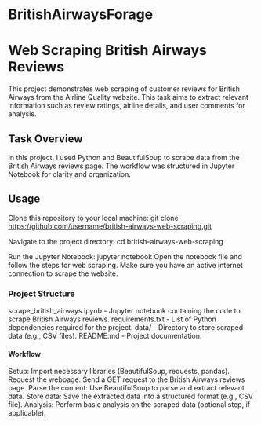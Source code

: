 # BritishAirwaysForage
# Web Scraping British Airways Reviews 

This project demonstrates web scraping of customer reviews for British Airways from the Airline Quality website. This task aims to extract relevant information such as review ratings, airline details, and user comments for analysis.

## Task Overview

In this project, I used Python and BeautifulSoup to scrape data from the British Airways reviews page. The workflow was structured in Jupyter Notebook for clarity and organization.


## Usage
Clone this repository to your local machine:
git clone https://github.com/username/british-airways-web-scraping.git

Navigate to the project directory:
cd british-airways-web-scraping

Run the Jupyter Notebook:
jupyter notebook
Open the notebook file and follow the steps for web scraping. Make sure you have an active internet connection to scrape the website.

### Project Structure
scrape_british_airways.ipynb - Jupyter notebook containing the code to scrape British Airways reviews.
requirements.txt - List of Python dependencies required for the project.
data/ - Directory to store scraped data (e.g., CSV files).
README.md - Project documentation.

#### Workflow
Setup: Import necessary libraries (BeautifulSoup, requests, pandas).
Request the webpage: Send a GET request to the British Airways reviews page.
Parse the content: Use BeautifulSoup to parse and extract relevant data.
Store data: Save the extracted data into a structured format (e.g., CSV file).
Analysis: Perform basic analysis on the scraped data (optional step, if applicable).
